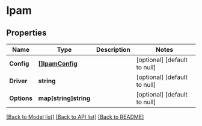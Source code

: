 # Ipam

## Properties
Name | Type | Description | Notes
------------ | ------------- | ------------- | -------------
**Config** | [**[]IpamConfig**](IPAMConfig.md) |  | [optional] [default to null]
**Driver** | **string** |  | [optional] [default to null]
**Options** | **map[string]string** |  | [optional] [default to null]

[[Back to Model list]](../README.md#documentation-for-models) [[Back to API list]](../README.md#documentation-for-api-endpoints) [[Back to README]](../README.md)

